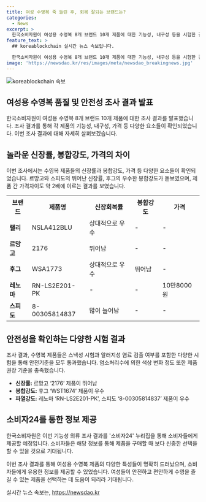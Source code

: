 ```yaml
---
title: 여성 수영복 죽 늘린 후, 회복 잘되는 브랜드는?
categories:
  - News
excerpt: >
  한국소비자원이 여성용 수영복 8개 브랜드 10개 제품에 대한 기능성, 내구성 등을 시험한 결과를 발표했다. 내용 중에서 르망고와 스피도의 신장률, 후그의 봉합강도가 뛰어난 것으로 나타났으며, 제품 간에 서로 다른 특성을 보였다. 랠리와 르망고, 후그 등의 제품이 반복적으로 늘렸을 때 원래 상태로 잘 회복되는 것으로 확인됐다. 레노마, 후그 등의 제품은 안전기준에 적합했고, 기능성 의류의 품질과 안전성에 대한 정보는 소비자24 누리집에서 제공될 예정이다.
feature_text: >
  ## koreablockchain 실시간 뉴스 속보입니다.

  한국소비자원이 여성용 수영복 8개 브랜드 10개 제품에 대한 기능성, 내구성 등을 시험한 결과를 발표했다. 내용 중에서 르망고와 스피도의 신장률, 후그의 봉합강도가 뛰어난 것으로 나타났으며, 제품 간에 서로 다른 특성을 보였다. 랠리와 르망고, 후그 등의 제품이 반복적으로 늘렸을 때 원래 상태로 잘 회복되는 것으로 확인됐다. 레노마, 후그 등의 제품은 안전기준에 적합했고, 기능성 의류의 품질과 안전성에 대한 정보는 소비자24 누리집에서 제공될 예정이다.
image: 'https://newsdao.kr/res/images/meta/newsdao_breakingnews.jpg'
---
```


<p><img src="https://newsdao.kr/res/images/meta/newsdao_breakingnews.jpg" alt="koreablockchain 속보" /></p>

<h2>여성용 수영복 품질 및 안전성 조사 결과 발표</h2>

<p>한국소비자원이 여성용 수영복 8개 브랜드 10개 제품에 대한 조사 결과를 발표했습니다. 조사 결과를 통해 각 제품의 기능성, 내구성, 가격 등 다양한 요소들이 확인되었습니다. 이번 조사 결과에 대해 자세히 살펴보겠습니다.</p>

<h2>놀라운 신장률, 봉합강도, 가격의 차이</h2>

<p data-ke-size="size16">이번 조사에서는 수영복 제품들의 신장률과 봉합강도, 가격 등 다양한 요소들이 확인되었습니다. 르망고와 스피도의 뛰어난 신장률, 후그의 우수한 봉합강도가 돋보였으며, 제품 간 가격차이도 약 2배에 이르는 결과를 보였습니다.</p>

<table>
  <tr>
    <th>브랜드</th>
    <th>제품명</th>
    <th>신장회복률</th>
    <th>봉합강도</th>
    <th>가격</th>
  </tr>
  <tr>
    <td><b>랠리</b></td>
    <td>NSLA412BLU</td>
    <td>상대적으로 우수</td>
    <td>-</td>
    <td>-</td>
  </tr>
  <tr>
    <td><b>르망고</b></td>
    <td>2176</td>
    <td>뛰어남</td>
    <td>-</td>
    <td>-</td>
  </tr>
  <tr>
    <td><b>후그</b></td>
    <td>WSA1773</td>
    <td>상대적으로 우수</td>
    <td>뛰어남</td>
    <td>-</td>
  </tr>
  <tr>
    <td><b>레노마</b></td>
    <td>RN-LS2E201-PK</td>
    <td>-</td>
    <td>-</td>
    <td>10만8000원</td>
  </tr>
  <tr>
    <td><b>스피도</b></td>
    <td>8-00305814837</td>
    <td>많이 늘어남</td>
    <td>-</td>
    <td>-</td>
  </tr>
</table>

<h2>안전성을 확인하는 다양한 시험 결과</h2>

<p data-ke-size="size16">조사 결과, 수영복 제품들은 스낵성 시험과 알러지성 염료 검출 여부를 포함한 다양한 시험을 통해 안전기준을 모두 통과했습니다. 염소처리수에 의한 색상 변화 정도 또한 제품 권장 기준을 충족했습니다.</p>

<ul>
  <li><b>신장률:</b> 르망고 ‘2176’ 제품이 뛰어남</li>
  <li><b>봉합강도:</b> 후그 ‘WST1674’ 제품이 우수</li>
  <li><b>파열강도:</b> 레노마 ‘RN-LS2E201-PK’, 스피도 ‘8-00305814837’ 제품이 우수</li>
</ul>

<h2>소비자24를 통한 정보 제공</h2>

<p data-ke-size="size16">한국소비자원은 이번 기능성 의류 조사 결과를 '소비자24' 누리집을 통해 소비자들에게 제공할 예정입니다. 소비자들은 해당 정보를 통해 제품을 구매할 때 보다 신중한 선택을 할 수 있을 것으로 기대됩니다.</p>

<p>이번 조사 결과를 통해 여성용 수영복 제품의 다양한 특성들이 명확히 드러났으며, 소비자들에게 유용한 정보를 제공할 수 있었습니다. 여성들이 안전하고 편안하게 수영을 즐길 수 있는 제품을 선택하는 데 도움이 되리라 기대됩니다.</p>
실시간 뉴스 속보는, <a href="https://newsdao.kr" rel="dofollow">https://newsdao.kr</a>


